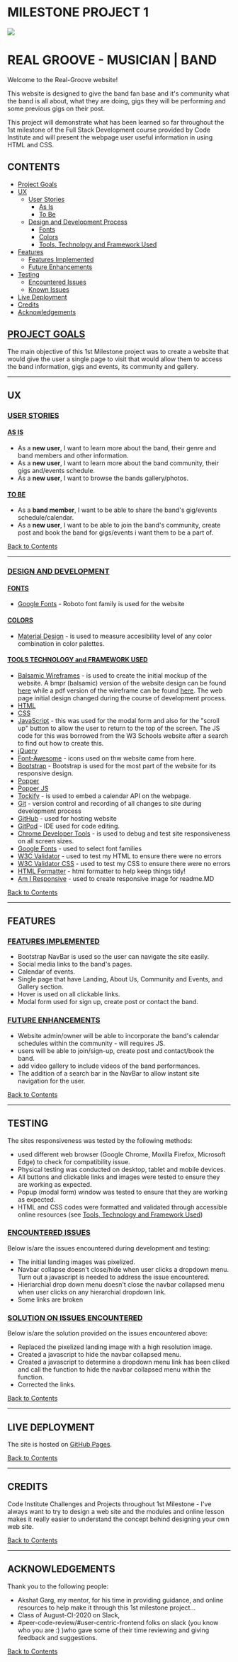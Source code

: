 # **MILESTONE PROJECT 1** #

<img src="./assets/images/readme.png" style="margin: 0;">

# **REAL GROOVE - MUSICIAN | BAND** #

Welcome to the Real-Groove website!

This website is designed to give the band fan base and it's community what the band is all about, what they are doing, gigs they will be performing and some previous gigs on their post. 

This project will demonstrate what has been learned so far throughout the 1st milestone of the Full Stack Development course provided by Code Institute and will present the webpage user useful information in using HTML and CSS.

## **CONTENTS** ##

 

- [Project Goals](#project-goals)
- [UX](#ux)
  - [User Stories](#user-stories)
    - [As Is](#as-is)
    - [To Be](#to-be)
  - [Design and Development Process](#design-process)
    - [Fonts](#fonts)
    - [Colors](#colors)
    - [Tools, Technology and Framework Used](#tools-technology-and-framework-used)
- [Features](#features)
    - [Features Implemented](#features-implemented)
    - [Future Enhancements](#future-Enhancements)
- [Testing](#testing)
    - [Encountered Issues](#encountered-issues)
    - [Known Issues](#known-issues)
- [Live Deployment](#live-deployment)
- [Credits](#credits)
- [Acknowledgements](#acknowledgements)

 

## <ins>PROJECT GOALS</ins> ##

The main objective of this 1st Milestone project was to create a website that would give the user a single page to visit that would allow them to access the band information, gigs and events, its community and gallery.

--- 
## **UX** ##

### <ins>USER STORIES</ins> ###

#### <ins>AS IS</ins> ####
- As a **new user**, I want to learn more about the band, their genre and band members and other information.
- As a **new user**, I want to learn more about the band community, their gigs and/events schedule.
- As a **new user**, I want to browse the bands gallery/photos.

#### <ins>TO BE</ins> ####
- As a **band member**, I want to be able to share the band's gig/events schedule/calendar.
- As a **new user**, I want to be able to join the band's community, create post and book the band for gigs/events i want them to be a part of.

[Back to Contents](#contents)

--- 
### <ins>DESIGN AND DEVELOPMENT</ins> ###

#### <ins>FONTS</ins> ####

- [Google Fonts](https://fonts.google.com/) - Roboto font family is used for the website

#### <ins>COLORS</ins> ####

- [Material Design](https://material.io/resources/color/#!/?view.left=0&view.right=0) - is used to measure accesibility level of any color combination in color palettes. 

#### <ins>TOOLS TECHNOLOGY and FRAMEWORK USED</ins> ####

- [Balsamic Wireframes](https://balsamiq.com/wireframes) - is used to create the initial mockup of the website. A bmpr (balsamic) version of the website design can be found <a href="assets/misc/MS-Project-1.bmpr">here</a> while a pdf version of the wireframe can be found <a href="assets/misc/MS-Project-1.pdf">here</a>. The web page initial design changed during the course of development process.
- [HTML](https://developer.mozilla.org/en-US/docs/Web/HTML)
- [CSS](https://developer.mozilla.org/en-US/docs/Web/CSS)
- [JavaScript](https://developer.mozilla.org/en-US/docs/Web/JavaScript) - this was used for the modal form and also for the "scroll up" button to allow the user to return to the top of the screen.  The JS code for this was borrowed from the W3 Schools website after a search to find out how to create this.
- [jQuery](https://jquery.com/)
- [Font-Awesome](https://fontawesome.com/icons?d=gallery) - icons used on thw website came from here.
- [Bootstrap](https://getbootstrap.com/) - Bootstrap is used for the most part of the website for its responsive design.
- [Popper](https://popper.js.org/)
- [Popper JS](https://popperjs.org/)
- [Tockify](https://public.tockify.com/browser/embed.js") - is used to embed a calendar API on the webpage.
- [Git](https://git-scm.com/) - version control and recording of all changes to site during development process
- [GitHub](https://github.com/) - used for hosting website
- [GitPod](https://www.gitpod.io/) - IDE used for code editing.
- [Chrome Developer Tools](https://developers.google.com/web/tools/chrome-devtools) - is used to debug and test site responsiveness on all screen sizes.
- [Google Fonts](https://fonts.google.com/) - used to select font families
- [W3C Validator](https://validator.w3.org/) - used to test my HTML to ensure there were no errors
- [W3C Validator CSS](https://jigsaw.w3.org/css-validator/) - used to test my CSS to ensure there were no errors
- [HTML Formatter](https://www.webformatter.com/html) - html formatter to help keep things tidy!
- [Am I Responsive](http://ami.responsivedesign.is/#) - used to create responsive image for readme.MD

[Back to Contents](#contents)

---

## **FEATURES** ##

### <ins>FEATURES IMPLEMENTED</ins> ###
- Bootstrap NavBar is used so the user can navigate the site easily.
- Social media links to the band's pages.
- Calendar of events.
- Single page that have Landing, About Us, Community and Events, and Gallery section.
- Hover is used on all clickable links.
- Modal form used for sign up, create post or contact the band.

### <ins>FUTURE ENHANCEMENTS</ins> ###
- Website admin/owner will be able to incorporate the band's calendar schedules within the community - will requires JS.
- users will be able to join/sign-up, create post and contact/book the band.
- add video gallery to include videos of the band performances.
- The addition of a search bar in the NavBar to allow instant site navigation for the user.

[Back to Contents](#contents)

---

## **TESTING** ##

The sites responsiveness was tested by the following methods:

- used different web browser (Google Chrome, Moxilla Firefox, Microsoft Edge) to check for compatibility issue.
- Physical testing was conducted on desktop, tablet and mobile devices.
- All buttons and clickable links and images were tested to ensure they are working as expected.
- Popup (modal form) window was tested to ensure that they are working as expected.
- HTML and CSS codes were formatted and validated through accessible online resources (see [Tools, Technology and Framework Used](#tools-technology-and-framework-used)) 

### <ins>ENCOUNTERED ISSUES</ins>

Below is/are the issues encountered during development and testing:

- The initial landing images was pixelized.
- Navbar collapse doesn't close/hide when user clicks a dropdown menu. Turn out a javascript is needed to address the issue encountered.
- Hieriarchial drop down menu doesn't close the navbar collapsed menu when user clicks on any hierarchial dropdown link.
- Some links are broken

### <ins>SOLUTION ON ISSUES ENCOUNTERED</ins>

Below is/are the solution provided on the issues encountered above:

- Replaced the pixelized landing image with a high resolution image.
- Created a javascript to hide the navbar collapsed menu.
- Created a javascript to determine a dropdown menu link has been cliked and call the function to hide the navbar collapsed menu within the function.
- Corrected the links.

[Back to Contents](#contents)

---

## **LIVE DEPLOYMENT** ##

The site is hosted on [GitHub Pages](https://jon2-vera-cruz.github.io/the-real-groove/).

[Back to Contents](#contents)

---

## **CREDITS** ##

Code Institute Challenges and Projects throughout 1st Milestone - I've always want to try to design a web site and the modules and online lesson makes it really easier to understand the concept behind designing your own web site.

[Back to Contents](#contents)

---

## **ACKNOWLEDGEMENTS** ##

Thank you to the following people:

- Akshat Garg, my mentor, for his time in providing guidance, and online resources to help make it through this 1st milestone project...
- Class of August-CI-2020 on Slack,
- #peer-code-review/#user-centric-frontend folks on slack (you know who you are :) )who gave some of their time reviewing and giving feedback and suggestions.

[Back to Contents](#contents)
